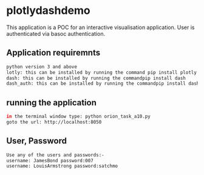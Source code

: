 # plotlydashdemo
This application is a POC for an interactive visualisation application. User is authenticated via basoc authentication.

## Application requiremnts
```sh
python version 3 and above
lotly: this can be installed by running the command pip install plotly
dash: this can be installed by running the commandpip install dash
dash_auth: this can be installed by running the commandpip install dash_auth
```
## running the application
```sh
in the terminal window type: python orion_task_a10.py
goto the url: http://localhost:8050
```

## User, Password
```sh
Use any of the users and passwords:-
username: JamesBond password:007
username: LouisArmstrong password:satchmo

